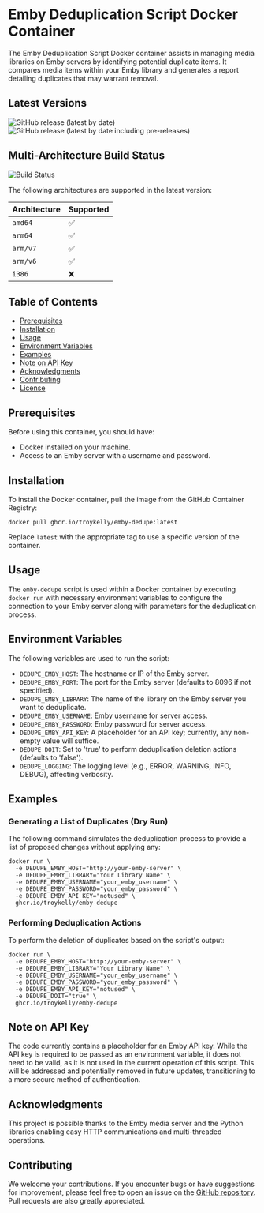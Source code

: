 # Emby Deduplication Script Docker Container

The Emby Deduplication Script Docker container assists in managing media libraries on Emby servers by identifying potential duplicate items. It compares media items within your Emby library and generates a report detailing duplicates that may warrant removal.

## Latest Versions

![GitHub release (latest by date)](https://img.shields.io/github/v/release/troykelly/emby-dedupe)
![GitHub release (latest by date including pre-releases)](https://img.shields.io/github/v/release/troykelly/emby-dedupe?include_prereleases&label=pre-release)

## Multi-Architecture Build Status

![Build Status](https://github.com/troykelly/emby-dedupe/actions/workflows/release.yaml/badge.svg)

The following architectures are supported in the latest version:

| Architecture    | Supported          |
|-----------------|--------------------|
| `amd64`         | :white_check_mark: |
| `arm64`         | :white_check_mark: |
| `arm/v7`        | :white_check_mark: |
| `arm/v6`        | :white_check_mark: |
| `i386`          | :x:                |

## Table of Contents

- [Prerequisites](#prerequisites)
- [Installation](#installation)
- [Usage](#usage)
- [Environment Variables](#environment-variables)
- [Examples](#examples)
- [Note on API Key](#note-on-api-key)
- [Acknowledgments](#acknowledgments)
- [Contributing](#contributing)
- [License](#license)

## Prerequisites

Before using this container, you should have:

- Docker installed on your machine.
- Access to an Emby server with a username and password.

## Installation

To install the Docker container, pull the image from the GitHub Container Registry:

```shell
docker pull ghcr.io/troykelly/emby-dedupe:latest
```

Replace `latest` with the appropriate tag to use a specific version of the container.

## Usage

The `emby-dedupe` script is used within a Docker container by executing `docker run` with necessary environment variables to configure the connection to your Emby server along with parameters for the deduplication process.

## Environment Variables

The following variables are used to run the script:

- `DEDUPE_EMBY_HOST`: The hostname or IP of the Emby server.
- `DEDUPE_EMBY_PORT`: The port for the Emby server (defaults to 8096 if not specified).
- `DEDUPE_EMBY_LIBRARY`: The name of the library on the Emby server you want to deduplicate.
- `DEDUPE_EMBY_USERNAME`: Emby username for server access.
- `DEDUPE_EMBY_PASSWORD`: Emby password for server access.
- `DEDUPE_EMBY_API_KEY`: A placeholder for an API key; currently, any non-empty value will suffice.
- `DEDUPE_DOIT`: Set to 'true' to perform deduplication deletion actions (defaults to 'false').
- `DEDUPE_LOGGING`: The logging level (e.g., ERROR, WARNING, INFO, DEBUG), affecting verbosity.

## Examples

### Generating a List of Duplicates (Dry Run)

The following command simulates the deduplication process to provide a list of proposed changes without applying any:

```shell
docker run \
  -e DEDUPE_EMBY_HOST="http://your-emby-server" \
  -e DEDUPE_EMBY_LIBRARY="Your Library Name" \
  -e DEDUPE_EMBY_USERNAME="your_emby_username" \
  -e DEDUPE_EMBY_PASSWORD="your_emby_password" \
  -e DEDUPE_EMBY_API_KEY="notused" \
  ghcr.io/troykelly/emby-dedupe
```

### Performing Deduplication Actions

To perform the deletion of duplicates based on the script's output:

```shell
docker run \
  -e DEDUPE_EMBY_HOST="http://your-emby-server" \
  -e DEDUPE_EMBY_LIBRARY="Your Library Name" \
  -e DEDUPE_EMBY_USERNAME="your_emby_username" \
  -e DEDUPE_EMBY_PASSWORD="your_emby_password" \
  -e DEDUPE_EMBY_API_KEY="notused" \
  -e DEDUPE_DOIT="true" \
  ghcr.io/troykelly/emby-dedupe
```

## Note on API Key

The code currently contains a placeholder for an Emby API key. While the API key is required to be passed as an environment variable, it does not need to be valid, as it is not used in the current operation of this script. This will be addressed and potentially removed in future updates, transitioning to a more secure method of authentication.

## Acknowledgments

This project is possible thanks to the Emby media server and the Python libraries enabling easy HTTP communications and multi-threaded operations.

## Contributing

We welcome your contributions. If you encounter bugs or have suggestions for improvement, please feel free to open an issue on the [GitHub repository](https://github.com/troykelly/emby-dedupe). Pull requests are also greatly appreciated.
